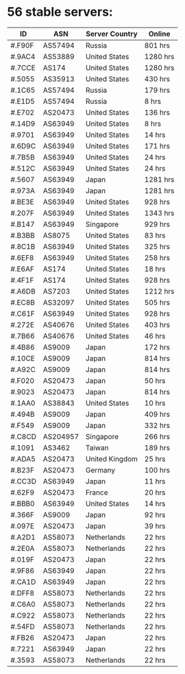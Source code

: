 # 56 stable servers:

| ID | ASN | Server Country | Online |
| ------ | ------ | ------ | ------ |
| #.F90F | AS57494 | Russia | 801 hrs |
| #.9AC4 | AS53889 | United States | 1280 hrs |
| #.7CCE | AS174 | United States | 1280 hrs |
| #.5055 | AS35913 | United States | 430 hrs |
| #.1C65 | AS57494 | Russia | 179 hrs |
| #.E1D5 | AS57494 | Russia | 8 hrs |
| #.E702 | AS20473 | United States | 136 hrs |
| #.14D9 | AS63949 | United States | 8 hrs |
| #.9701 | AS63949 | United States | 14 hrs |
| #.6D9C | AS63949 | United States | 171 hrs |
| #.7B5B | AS63949 | United States | 24 hrs |
| #.512C | AS63949 | United States | 24 hrs |
| #.5607 | AS63949 | Japan | 1281 hrs |
| #.973A | AS63949 | Japan | 1281 hrs |
| #.BE3E | AS63949 | United States | 928 hrs |
| #.207F | AS63949 | United States | 1343 hrs |
| #.B147 | AS63949 | Singapore | 929 hrs |
| #.B3BB | AS8075 | United States | 83 hrs |
| #.8C1B | AS63949 | United States | 325 hrs |
| #.6EF8 | AS63949 | United States | 258 hrs |
| #.E6AF | AS174 | United States | 18 hrs |
| #.4F1F | AS174 | United States | 928 hrs |
| #.A6DB | AS7203 | United States | 1212 hrs |
| #.EC8B | AS32097 | United States | 505 hrs |
| #.C61F | AS63949 | United States | 928 hrs |
| #.272E | AS40676 | United States | 403 hrs |
| #.7B66 | AS40676 | United States | 46 hrs |
| #.4B86 | AS9009 | Japan | 172 hrs |
| #.10CE | AS9009 | Japan | 814 hrs |
| #.A92C | AS9009 | Japan | 814 hrs |
| #.F020 | AS20473 | Japan | 50 hrs |
| #.9023 | AS20473 | Japan | 814 hrs |
| #.1AA0 | AS38843 | United States | 10 hrs |
| #.494B | AS9009 | Japan | 409 hrs |
| #.F549 | AS9009 | Japan | 332 hrs |
| #.C8CD | AS204957 | Singapore | 266 hrs |
| #.1091 | AS3462 | Taiwan | 189 hrs |
| #.ADA5 | AS20473 | United Kingdom | 25 hrs |
| #.B23F | AS20473 | Germany | 100 hrs |
| #.CC3D | AS63949 | Japan | 11 hrs |
| #.62F9 | AS20473 | France | 20 hrs |
| #.BBB0 | AS63949 | United States | 14 hrs |
| #.366F | AS9009 | Japan | 92 hrs |
| #.097E | AS20473 | Japan | 39 hrs |
| #.A2D1 | AS58073 | Netherlands | 22 hrs |
| #.2E0A | AS58073 | Netherlands | 22 hrs |
| #.019F | AS20473 | Japan | 22 hrs |
| #.9F86 | AS63949 | Japan | 22 hrs |
| #.CA1D | AS63949 | Japan | 22 hrs |
| #.DFF8 | AS58073 | Netherlands | 22 hrs |
| #.C6A0 | AS58073 | Netherlands | 22 hrs |
| #.C922 | AS58073 | Netherlands | 22 hrs |
| #.54FD | AS58073 | Netherlands | 22 hrs |
| #.FB26 | AS20473 | Japan | 22 hrs |
| #.7221 | AS63949 | Japan | 22 hrs |
| #.3593 | AS58073 | Netherlands | 22 hrs |

